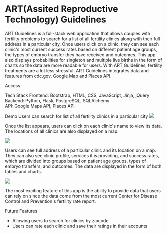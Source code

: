 # ART(Assited Reproductive Technology) Guidelines
ART Guidelines is a full-stack web application that allows couples with fertility problems to search for a list of all fertility clinics along with their full address in a particular city. Once users click on a clinic, they can see  each clinic's most current success rates based on different patient age groups,  the types of embryo transfer they have received and outcomes.  This app also displays probabilities for singleton and multiple live births in the form of charts so the data are more readable for users.  With ART Guidelines, fertility treatments are a lot less stressful.
ART Guidelines integrates data and features from cdc.gov, Google Map and Places API.

Access

Tech Stack
Frontend: Bootstrap, HTML, CSS, JavaScript, Jinja, jQuery<br>
Backend: Python, Flask, PostgreSQL, SQLAlchemy<br>
API: Google Maps API, Places API

Demo
Users can search for list of all fertility clinics in a particular city 
![](READMEgifs/homepage.gif)


Once the list appears, users can click on each clinic's name to view its data. The locations of all clinics are also displayed on a map.

![](READMEgifs/show_list.gif)


Users can see full address of a particular clinic and its location on a map. They can also see clinic profile, services it is providing, and success rates, which are divided into groups based on patient age groups, types of embryo transfers, and outcomes. The data are displayed in the form of both tables and charts.

![](READMEgifs/show_rates.gif)


The most exciting feature of this app is the ability to provide data that users can rely on since the data come from the most current Center for Disease Control and Prevention's fertility rate report.



Future Features
* Allowing users to search for clinics by zipcode
* Users can rate each clinic and save their ratings in their accounts

